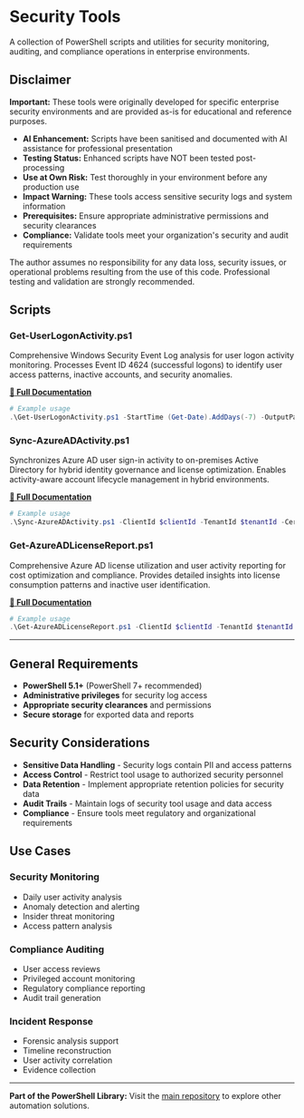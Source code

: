 # Security Tools

A collection of PowerShell scripts and utilities for security monitoring, auditing, and compliance operations in enterprise environments.

## Disclaimer

**Important:** These tools were originally developed for specific enterprise security environments and are provided as-is for educational and reference purposes.

- **AI Enhancement:** Scripts have been sanitised and documented with AI assistance for professional presentation
- **Testing Status:** Enhanced scripts have NOT been tested post-processing
- **Use at Own Risk:** Test thoroughly in your environment before any production use
- **Impact Warning:** These tools access sensitive security logs and system information
- **Prerequisites:** Ensure appropriate administrative permissions and security clearances
- **Compliance:** Validate tools meet your organization's security and audit requirements

The author assumes no responsibility for any data loss, security issues, or operational problems resulting from the use of this code. Professional testing and validation are strongly recommended.

## Scripts

### Get-UserLogonActivity.ps1
Comprehensive Windows Security Event Log analysis for user logon activity monitoring. Processes Event ID 4624 (successful logons) to identify user access patterns, inactive accounts, and security anomalies.

**[📖 Full Documentation](Get-UserLogonActivity-README.md)**

```powershell
# Example usage
.\Get-UserLogonActivity.ps1 -StartTime (Get-Date).AddDays(-7) -OutputPath "C:\Reports\LogonActivity.csv"
```

### Sync-AzureADActivity.ps1
Synchronizes Azure AD user sign-in activity to on-premises Active Directory for hybrid identity governance and license optimization. Enables activity-aware account lifecycle management in hybrid environments.

**[📖 Full Documentation](Sync-AzureADActivity-README.md)**

```powershell
# Example usage
.\Sync-AzureADActivity.ps1 -ClientId $clientId -TenantId $tenantId -CertificateThumbprint $certThumb -ActivityThresholdDays 60
```

### Get-AzureADLicenseReport.ps1
Comprehensive Azure AD license utilization and user activity reporting for cost optimization and compliance. Provides detailed insights into license consumption patterns and inactive user identification.

**[📖 Full Documentation](Get-AzureADLicenseReport-README.md)**

```powershell
# Example usage
.\Get-AzureADLicenseReport.ps1 -ClientId $clientId -TenantId $tenantId -CertificateThumbprint $certThumb -OutputPath "C:\Reports"
```

---

## General Requirements

- **PowerShell 5.1+** (PowerShell 7+ recommended)
- **Administrative privileges** for security log access
- **Appropriate security clearances** and permissions
- **Secure storage** for exported data and reports

## Security Considerations

- **Sensitive Data Handling** - Security logs contain PII and access patterns
- **Access Control** - Restrict tool usage to authorized security personnel
- **Data Retention** - Implement appropriate retention policies for security data
- **Audit Trails** - Maintain logs of security tool usage and data access
- **Compliance** - Ensure tools meet regulatory and organizational requirements

## Use Cases

### Security Monitoring
- Daily user activity analysis
- Anomaly detection and alerting
- Insider threat monitoring
- Access pattern analysis

### Compliance Auditing
- User access reviews
- Privileged account monitoring
- Regulatory compliance reporting
- Audit trail generation

### Incident Response
- Forensic analysis support
- Timeline reconstruction
- User activity correlation
- Evidence collection

---

**Part of the PowerShell Library:** Visit the [main repository](../README.md) to explore other automation solutions.